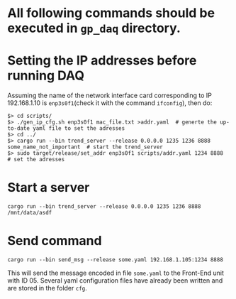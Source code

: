 # All following commands should be executed in ```gp_daq``` directory.

# Setting the IP addresses before running DAQ
Assuming the name of the network interface card corresponding to IP 192.168.1.10 is ```enp3s0f1```(check it with the command ```ifconfig```), then do:

```
$> cd scripts/
$> ./gen_ip_cfg.sh enp3s0f1 mac_file.txt >addr.yaml  # generte the up-to-date yaml file to set the adresses
$> cd ../
$> cargo run --bin trend_server --release 0.0.0.0 1235 1236 8888 some_name_not_important  # start the trend_server
$> sudo target/release/set_addr enp3s0f1 scripts/addr.yaml 1234 8888  # set the adresses
```

# Start a server
```
cargo run --bin trend_server --release 0.0.0.0 1235 1236 8888 /mnt/data/asdf
```

# Send command
```
cargo run --bin send_msg --release some.yaml 192.168.1.105:1234 8888
```
This will send the message encoded in file ```some.yaml``` to the Front-End unit with ID 05. Several yaml configuration files have already been written and are stored in the folder ```cfg```.

